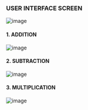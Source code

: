 ### USER INTERFACE SCREEN
![image](https://user-images.githubusercontent.com/101641134/188396530-d98b5aee-33e8-433a-a29c-30177fff3473.png)
#### 1. ADDITION
![image](https://user-images.githubusercontent.com/101641134/188396789-997fb491-9cfa-402d-9436-1d40af267968.png)
#### 2. SUBTRACTION
![image](https://user-images.githubusercontent.com/101641134/188396930-4a1c468a-5a9d-46c1-9550-0a4ecfc4f724.png)
#### 3. MULTIPLICATION
![image](https://user-images.githubusercontent.com/101641134/188397236-2acf5762-30fd-4cb6-a16c-b733500c9bd1.png)


